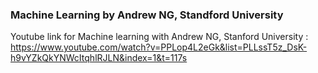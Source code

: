
### Machine Learning by Andrew NG, Standford University 

Youtube link for Machine learning with Andrew NG, Stanford University : https://www.youtube.com/watch?v=PPLop4L2eGk&list=PLLssT5z_DsK-h9vYZkQkYNWcItqhlRJLN&index=1&t=117s
